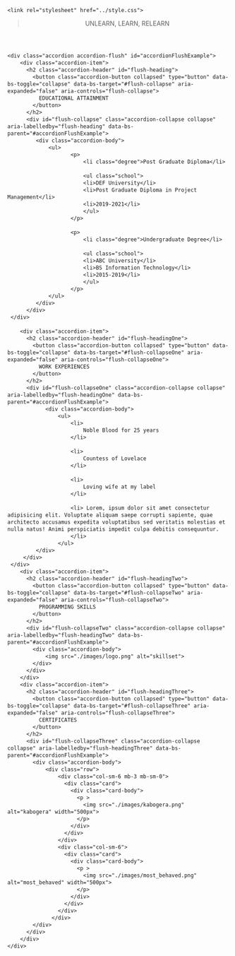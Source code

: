<!doctype html>
<html lang="en">
  <head>
    <meta charset="utf-8">
    <meta name="viewport" content="width=device-width, initial-scale=1">
    <title>Accordion Contents</title>
    <link href="https://cdn.jsdelivr.net/npm/bootstrap@5.3.0-alpha1/dist/css/bootstrap.min.css" rel="stylesheet" integrity="sha384-GLhlTQ8iRABdZLl6O3oVMWSktQOp6b7In1Zl3/Jr59b6EGGoI1aFkw7cmDA6j6gD" crossorigin="anonymous">

    <link rel="stylesheet" href="../style.css">
  </head>
 <body>
    <header>
        <div class="card-body">
            <blockquote class="blockquote mb-0">
             <p class="text-center">UNLEARN, LEARN, RELEARN</p>
            </blockquote>
        </div>
    </header>

  <section class="mb-5 pb-5 mt-5"> 

    <div class="accordion accordion-flush" id="accordionFlushExample">
        <div class="accordion-item">
          <h2 class="accordion-header" id="flush-heading">
            <button class="accordion-button collapsed" type="button" data-bs-toggle="collapse" data-bs-target="#flush-collapse" aria-expanded="false" aria-controls="flush-collapse">
              EDUCATIONAL ATTAINMENT
            </button>
          </h2>
          <div id="flush-collapse" class="accordion-collapse collapse" aria-labelledby="flush-heading" data-bs-parent="#accordionFlushExample">
             <div class="accordion-body">
                 <ul>
                        <p>
                            <li class="degree">Post Graduate Diploma</li>

                            <ul class="school">
                            <li>DEF University</li>
                            <li>Post Graduate Diploma in Project Management</li>
                            <li>2019-2021</li>
                            </ul>
                        </p>  
            
                        <p> 
                            <li class="degree">Undergraduate Degree</li>   

                            <ul class="school">
                            <li>ABC University</li>
                            <li>BS Information Technology</li>
                            <li>2015-2019</li>
                            </ul>  
                        </p>             
                 </ul>
             </div>
          </div>
     </div>
 
        <div class="accordion-item">
          <h2 class="accordion-header" id="flush-headingOne">
            <button class="accordion-button collapsed" type="button" data-bs-toggle="collapse" data-bs-target="#flush-collapseOne" aria-expanded="false" aria-controls="flush-collapseOne">
              WORK EXPERIENCES
            </button>
          </h2>
          <div id="flush-collapseOne" class="accordion-collapse collapse" aria-labelledby="flush-headingOne" data-bs-parent="#accordionFlushExample">
                <div class="accordion-body">
                    <ul>
                        <li>
                            Noble Blood for 25 years
                        </li>

                        <li>
                            Countess of Lovelace
                        </li>

                        <li>
                            Loving wife at my label
                        </li>

                        <li> Lorem, ipsum dolor sit amet consectetur adipisicing elit. Voluptate aliquam saepe corrupti sapiente, quae architecto accusamus expedita voluptatibus sed veritatis molestias et nulla natus! Animi perspiciatis impedit culpa debitis consequuntur.
                        </li>
                    </ul>
             </div>
         </div>
     </div>
        <div class="accordion-item">
          <h2 class="accordion-header" id="flush-headingTwo">
            <button class="accordion-button collapsed" type="button" data-bs-toggle="collapse" data-bs-target="#flush-collapseTwo" aria-expanded="false" aria-controls="flush-collapseTwo">
              PROGRAMMING SKILLS
            </button>
          </h2>
          <div id="flush-collapseTwo" class="accordion-collapse collapse" aria-labelledby="flush-headingTwo" data-bs-parent="#accordionFlushExample">
            <div class="accordion-body">
                <img src="./images/logo.png" alt="skillset">
            </div>
          </div>
        </div>
        <div class="accordion-item">
          <h2 class="accordion-header" id="flush-headingThree">
            <button class="accordion-button collapsed" type="button" data-bs-toggle="collapse" data-bs-target="#flush-collapseThree" aria-expanded="false" aria-controls="flush-collapseThree">
              CERTIFICATES
            </button>
          </h2>
          <div id="flush-collapseThree" class="accordion-collapse collapse" aria-labelledby="flush-headingThree" data-bs-parent="#accordionFlushExample">
            <div class="accordion-body">
                <div class="row">
                    <div class="col-sm-6 mb-3 mb-sm-0">
                      <div class="card">
                        <div class="card-body">
                          <p >
                            <img src="./images/kabogera.png" alt="kabogera" width="500px">
                          </p>
                        </div>
                      </div>
                    </div>
                    <div class="col-sm-6">
                      <div class="card">
                        <div class="card-body">
                          <p >
                            <img src="./images/most_behaved.png" alt="most_behaved" width="500px">
                          </p>
                        </div>
                      </div>
                    </div>
                  </div>
            </div>
          </div>
        </div>
    </div>    
 </section>

  <script src="https://cdn.jsdelivr.net/npm/bootstrap@5.3.0-alpha1/dist/js/bootstrap.bundle.min.js" integrity="sha384-w76AqPfDkMBDXo30jS1Sgez6pr3x5MlQ1ZAGC+nuZB+EYdgRZgiwxhTBTkF7CXvN" crossorigin="anonymous"></script>
</body>
</html>
